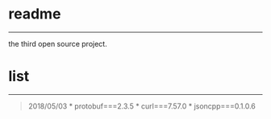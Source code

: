 # readme
---

the third open source project.

# list
---

> 2018/05/03
	* protobuf===2.3.5
	* curl===7.57.0
	* jsoncpp===0.1.0.6
